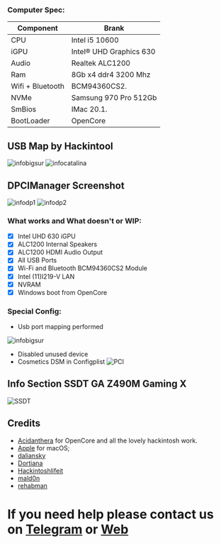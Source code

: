 ### Computer Spec:
| Component        | Brank                              |
| ---------------- | ---------------------------------- |
| CPU              | Intel i5 10600                     |
| iGPU             | Intel® UHD Graphics 630            |
| Audio            | Realtek ALC1200                    |
| Ram              | 8Gb x4 ddr4 3200 Mhz               |
| Wifi + Bluetooth | BCM94360CS2.                       |
| NVMe             | Samsung 970 Pro 512Gb              |
| SmBios           | IMac 20.1.                         |
| BootLoader       | OpenCore                           |

## USB Map by Hackintool
![infobigsur](./Screenshot/2.png) 
![infocatalina](./Screenshot/1.png)

## DPCIManager Screenshot
![infodp1](./Screenshot/4.png)
![infodp2](./Screenshot/5.png)

### What works and What doesn't or WIP:
- [x] Intel UHD 630 iGPU
- [x] ALC1200 Internal Speakers
- [x] ALC1200 HDMI Audio Output
- [x] All USB Ports 
- [x] Wi-Fi and Bluetooth BCM94360CS2 Module
- [x] Intel (11)I219-V LAN
- [x] NVRAM
- [x] Windows boot from OpenCore

### Special Config:

- Usb port mapping performed

![infobigsur](./Screenshot/3.png)
- Disabled unused device
- Cosmetics DSM in Configplist
![PCI](./Screenshot/7.png)

## Info Section SSDT GA Z490M Gaming X

![SSDT](./Screenshot/6.png)

## Credits

- [Acidanthera](https://github.com/acidanthera) for OpenCore and all the lovely hackintosh work.
- [Apple](https://apple.com) for macOS;
- [daliansky](https://github.com/daliansky)
- [Dortiana](https://github.com/dortania)
- [Hackintoshlifeit](https://github.com/Hackintoshlifeit)
- [mald0n](https://github.com/MaLd0n)
- [rehabman](https://github.com/RehabMan)

# If you need help please contact us on [Telegram](https://t.me/HackintoshLife_it) or [Web](https://www.hackintoshlife.it/)
